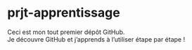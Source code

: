 # prjt-apprentissage

Ceci est mon tout premier dépôt GitHub.  
Je découvre GitHub et j’apprends à l’utiliser étape par étape !




 
